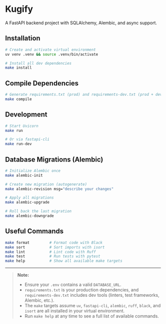 # Kugify

A FastAPI backend project with SQLAlchemy, Alembic, and async support.

## Installation

```bash
# Create and activate virtual environment
uv venv .venv && source .venv/bin/activate

# Install all dev dependencies
make install
````

## Compile Dependencies

```bash
# Generate requirements.txt (prod) and requirements-dev.txt (prod + dev)
make compile
```

## Development

```bash
# Start Uvicorn
make run

# Or via fastapi-cli
make run-dev
```

## Database Migrations (Alembic)

```bash
# Initialize Alembic once
make alembic-init

# Create new migration (autogenerate)
make alembic-revision msg="describe your changes"

# Apply all migrations
make alembic-upgrade

# Roll back the last migration
make alembic-downgrade
```

## Useful Commands

```bash
make format         # Format code with Black
make sort           # Sort imports with isort
make lint           # Lint code with Ruff
make test           # Run tests with pytest
make help           # Show all available make targets
```

---

> **Note:**
>
> * Ensure your `.env` contains a valid `DATABASE_URL`.
> * `requirements.txt` is your production dependencies, and `requirements-dev.txt` includes dev tools (linters, test frameworks, Alembic, etc.).
> * The `make` targets assume `uv`, `fastapi-cli`, `alembic`, `ruff`, `black`, and `isort` are all installed in your virtual environment.
> * Run `make help` at any time to see a full list of available commands.

